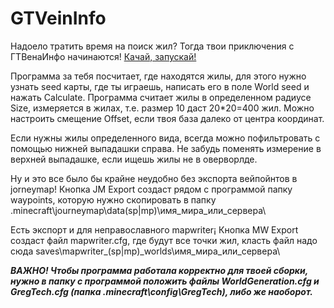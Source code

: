 #  GTVeinInfo #
Надоело тратить время на поиск жил? Тогда твои приключения с ГТВенаИнфо начинаются! [Качай, запускай!](https://github.com/Techlone/GTVeinInfo/releases/latest/download/GTVeinInfo.jar)

Программа за тебя посчитает, где находятся жилы, для этого нужно узнать seed карты, где ты играешь, написать его в поле World seed и нажать Calculate.
Программа считает жилы в определенном радиусе Size, измеряется в жилах, т.е. размер 10 даст 20*20=400 жил. Можно настроить смещение Offset, если твоя база далеко от центра координат. 

Если нужны жилы определенного вида, всегда можно пофильтровать с помощью нижней выпадашки справа. Не забудь поменять измерение в верхней выпадашке, если ищешь жилы не в оверворлде.

Ну и это все было бы крайне неудобно без экспорта вейпойнтов в jorneymap! Кнопка JM Export создаст рядом с программой папку waypoints, которую нужно скопировать в папку \.minecraft\journeymap\data\(sp|mp)\имя_мира_или_сервера\

Есть экспорт и для неправославного mapwriter¡ Кнопка MW Export создаст файл mapwriter.cfg, где будут все точки жил, класть файл надо сюда saves\mapwriter_(sp|mp)_worlds\имя_мира_или_сервера\

___ВАЖНО! Чтобы программа работала корректно для твоей сборки, нужно в папку с программой положить файлы WorldGeneration.cfg и GregTech.cfg (папка \.minecraft\config\GregTech\), либо же наоборот.___
